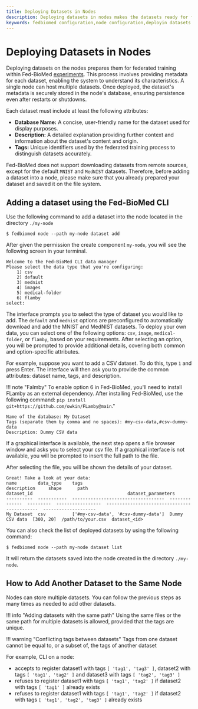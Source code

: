 ```yaml
---
title: Deploying Datasets in Nodes
description: Deploying datasets in nodes makes the datasets ready for federated training with Fed-BioMed.
keywords: fedbiomed configuration,node configuration,deployin datasets
---
```


# Deploying Datasets in Nodes

Deploying datasets on the nodes prepares them for federated training within Fed-BioMed [experiments](../researcher/experiment.md). This process involves providing metadata for each dataset, enabling the system to understand its characteristics. A single node can host multiple datasets. Once deployed, the dataset's metadata is securely stored in the node's database, ensuring persistence even after restarts or shutdowns.

Each dataset must include at least the following attributes:

- **Database Name:**  A concise, user-friendly name for the dataset used for display purposes.
- **Description:** A detailed explanation providing further context and information about the dataset's content and origin.
- **Tags:** Unique identifiers used by the federated training process to distinguish datasets accurately.

Fed-BioMed does not support downloading datasets from remote sources, except for the default `MNIST` and `MedNIST` datasets. Therefore, before adding a dataset into a node, please make sure that you already prepared your dataset and saved it on the file system.

## Adding a dataset using the Fed-BioMed CLI

Use the following command to add a dataset into the node located in the directory `./my-node`

``` shell
$ fedbiomed node --path my-node dataset add
```

After given the permission the create component `my-node`, you will see the following screen in your terminal.

```
Welcome to the Fed-BioMed CLI data manager
Please select the data type that you're configuring:
	1) csv
	2) default
	3) mednist
	4) images
	5) medical-folder
	6) flamby
select:
```

The interface prompts you to select the type of dataset you would like to add. The `default` and `mednist` options are preconfigured to automatically download and add the MNIST and MedNIST datasets. To deploy your own data, you can select one of the following options: `csv`, `image`, `medical-folder`, or `flamby`, based on your requirements. After selecting an option, you will be prompted to provide additional details, covering both common and option-specific attributes.

For example, suppose you want to add a CSV dataset. To do this, type `1` and press Enter. The interface will then ask you to provide the common attributes: dataset name, tags, and description.

!!! note "Falmby"
    To enable option 6 in Fed-BioMed, you'll need to install FLamby as an external dependency. After installing Fed-BioMed, use the following command: `pip install git+https://github.com/owkin/FLamby@main`."

```
Name of the database: My Dataset
Tags (separate them by comma and no spaces): #my-csv-data,#csv-dummy-data
Description: Dummy CSV data
```

If a graphical interface is available, the next step opens a file browser window and asks you to select your csv file. If a graphical interface is not available, you will be prompted to insert the full path to the file.

After selecting the file, you will be shown the details of your dataset.

```
Great! Take a look at your data:
name        data_type    tags                                 description     shape      path                                   dataset_id                                    dataset_parameters
----------  -----------  -----------------------------------  --------------  ---------  -----------------  --------------------------------------------  --------------------
My Dataset  csv          ['#my-csv-data', '#csv-dummy-data']  Dummy CSV data  [300, 20]  /path/to/your.csv  dataset_<id>
```

You can also check the list of deployed datasets by using the following command:

```shell
$ fedbiomed node --path my-node dataset list
```

It will return the datasets saved into the node created in the directory `./my-node`.

## How to Add Another Dataset to the Same Node

Nodes can store multiple datasets. You can follow the previous steps as many times as needed to add other datasets.

!!! info "Adding datasets with the same path"
    Using the same files or the same path for multiple datasets is allowed, provided that the tags are unique.

!!! warning "Conflicting tags between datasets"
    Tags from one dataset cannot be equal to, or a subset of, the tags of another dataset

For example, CLI on a node:

* accepts to register dataset1 with tags `[ 'tag1', 'tag3' ]`, dataset2 with tags `[ 'tag1', 'tag2' ]` and dataset3 with tags `[ 'tag2', 'tag3' ]`
* refuses to register dataset1 with tags `[ 'tag1', 'tag2' ]` if dataset2 with tags `[ 'tag1' ]` already exists
* refuses to register dataset1 with tags `[ 'tag1', 'tag2' ]` if dataset2 with tags `[ 'tag1', 'tag2', 'tag3' ]` already exists
